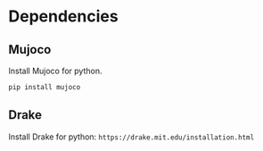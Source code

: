 # Dependencies

## Mujoco 
Install Mujoco for python.
```bash
pip install mujoco
```

## Drake
Install Drake for python: ```https://drake.mit.edu/installation.html```
